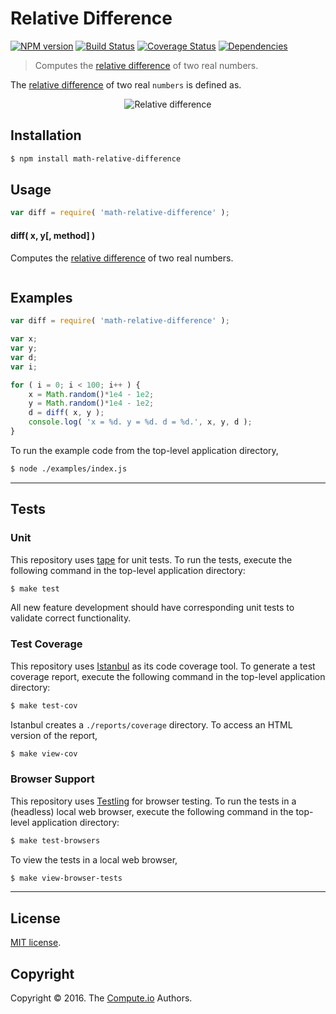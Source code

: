 Relative Difference
===
[![NPM version][npm-image]][npm-url] [![Build Status][build-image]][build-url] [![Coverage Status][coverage-image]][coverage-url] [![Dependencies][dependencies-image]][dependencies-url]

> Computes the [relative difference][relative-difference] of two real numbers.

The [relative difference][relative-difference] of two real `numbers` is defined as.

<div class="equation" align="center" data-raw-text="|\Delta| = \frac{|x - y|}{|f(x,y)|}" data-equation="eq:relative_difference">
	<img src="" alt="Relative difference">
	<br>
</div>


## Installation

``` bash
$ npm install math-relative-difference
```


## Usage

``` javascript
var diff = require( 'math-relative-difference' );
```

#### diff( x, y[, method] )

Computes the [relative difference][relative-difference] of two real numbers.

``` javascript

```


## Examples

``` javascript
var diff = require( 'math-relative-difference' );

var x;
var y;
var d;
var i;

for ( i = 0; i < 100; i++ ) {
	x = Math.random()*1e4 - 1e2;
	y = Math.random()*1e4 - 1e2;
	d = diff( x, y );
	console.log( 'x = %d. y = %d. d = %d.', x, y, d );
}
```

To run the example code from the top-level application directory,

``` bash
$ node ./examples/index.js
```


---
## Tests

### Unit

This repository uses [tape][tape] for unit tests. To run the tests, execute the following command in the top-level application directory:

``` bash
$ make test
```

All new feature development should have corresponding unit tests to validate correct functionality.


### Test Coverage

This repository uses [Istanbul][istanbul] as its code coverage tool. To generate a test coverage report, execute the following command in the top-level application directory:

``` bash
$ make test-cov
```

Istanbul creates a `./reports/coverage` directory. To access an HTML version of the report,

``` bash
$ make view-cov
```


### Browser Support

This repository uses [Testling][testling] for browser testing. To run the tests in a (headless) local web browser, execute the following command in the top-level application directory:

``` bash
$ make test-browsers
```

To view the tests in a local web browser,

``` bash
$ make view-browser-tests
```

<!-- [![browser support][browsers-image]][browsers-url] -->


---
## License

[MIT license](http://opensource.org/licenses/MIT).


## Copyright

Copyright &copy; 2016. The [Compute.io][compute-io] Authors.


[npm-image]: http://img.shields.io/npm/v/math-relative-difference.svg
[npm-url]: https://npmjs.org/package/math-relative-difference

[build-image]: http://img.shields.io/travis/math-io/relative-difference/master.svg
[build-url]: https://travis-ci.org/math-io/relative-difference

[coverage-image]: https://img.shields.io/codecov/c/github/math-io/relative-difference/master.svg
[coverage-url]: https://codecov.io/github/math-io/relative-difference?branch=master

[dependencies-image]: http://img.shields.io/david/math-io/relative-difference.svg
[dependencies-url]: https://david-dm.org/math-io/relative-difference

[dev-dependencies-image]: http://img.shields.io/david/dev/math-io/relative-difference.svg
[dev-dependencies-url]: https://david-dm.org/dev/math-io/relative-difference

[github-issues-image]: http://img.shields.io/github/issues/math-io/relative-difference.svg
[github-issues-url]: https://github.com/math-io/relative-difference/issues

[tape]: https://github.com/substack/tape
[istanbul]: https://github.com/gotwarlost/istanbul
[testling]: https://ci.testling.com

[compute-io]: https://github.com/compute-io/
[relative-difference]: https://en.wikipedia.org/wiki/Relative_change_and_difference
